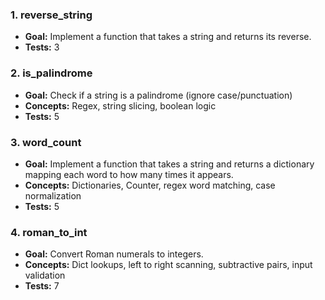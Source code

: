 ### 1. reverse_string
- **Goal:** Implement a function that takes a string and returns its reverse.
- **Tests:** 3

### 2. is_palindrome
- **Goal:** Check if a string is a palindrome (ignore case/punctuation)
- **Concepts:** Regex, string slicing, boolean logic
- **Tests:** 5

### 3. word_count
- **Goal:** Implement a function that takes a string and returns a dictionary mapping each word to how many times it appears.
- **Concepts:** Dictionaries, Counter, regex word matching, case normalization
- **Tests:** 5

### 4. roman_to_int
- **Goal:** Convert Roman numerals to integers.
- **Concepts:** Dict lookups, left to right scanning, subtractive pairs, input validation
- **Tests:** 7